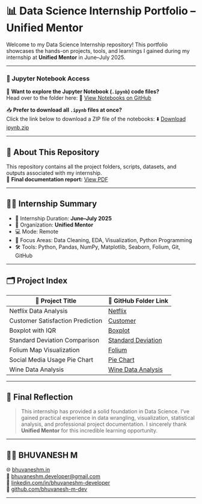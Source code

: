# 📊 Data Science Internship Portfolio – Unified Mentor

Welcome to my Data Science Internship repository! This portfolio showcases the hands-on projects, tools, and learnings I gained during my internship at **Unified Mentor** in June–July 2025.

---

### 📘 Jupyter Notebook Access

👀 **Want to explore the Jupyter Notebook (`.ipynb`) code files?**  
Head over to the folder here:
🔗 [View Notebooks on GitHub](https://github.com/bhuvanesh-m-dev/ds-intern-unified-mentor/tree/main/storage/ipynb)

📥 **Prefer to download all `.ipynb` files at once?**  
Click the link below to download a ZIP file of the notebooks:
⬇️ [Download ipynb.zip](https://github.com/bhuvanesh-m-dev/ds-intern-unified-mentor/raw/main/storage/ipynb/ipynb.zip)


---

## 📂 About This Repository

This repository contains all the project folders, scripts, datasets, and outputs associated with my internship.  
🔗 **Final documentation report:** [View PDF](https://github.com/bhuvanesh-m-dev/ds-intern-unified-mentor/blob/main/document/DS%20intern.pdf)

---

## 🧑‍🎓 Internship Summary

- 📌 Internship Duration: **June–July 2025**  
- 🏢 Organization: **Unified Mentor**  
- 💻 Mode: Remote  
- 🧠 Focus Areas: Data Cleaning, EDA, Visualization, Python Programming  
- 🛠️ Tools: Python, Pandas, NumPy, Matplotlib, Seaborn, Folium, Git, GitHub

---

## 🗂️ Project Index

| 📁 Project Title                     | 🔗 GitHub Folder Link |
|-------------------------------------|------------------------|
| Netflix Data Analysis               | [Netflix](https://github.com/bhuvanesh-m-dev/ds-intern-unified-mentor/tree/main/netflix) |
| Customer Satisfaction Prediction    | [Customer](https://github.com/bhuvanesh-m-dev/ds-intern-unified-mentor/tree/main/customer) |
| Boxplot with IQR                    | [Boxplot](https://github.com/bhuvanesh-m-dev/ds-intern-unified-mentor/tree/main/boxplot_with_iqr) |
| Standard Deviation Comparison       | [Standard Deviation](https://github.com/bhuvanesh-m-dev/ds-intern-unified-mentor/tree/main/deviation) |
| Folium Map Visualization            | [Folium](https://github.com/bhuvanesh-m-dev/ds-intern-unified-mentor/tree/main/folium) |
| Social Media Usage Pie Chart        | [Pie Chart](https://github.com/bhuvanesh-m-dev/ds-intern-unified-mentor/tree/main/pie_chart) |
| Wine Data Analysis                  | [Wine Data Analysis](https://github.com/bhuvanesh-m-dev/ds-intern-unified-mentor/tree/main/statistics) |


---

## 📝 Final Reflection

> This internship has provided a solid foundation in Data Science. I’ve gained practical experience in data wrangling, visualization, statistical analysis, and professional project documentation. I sincerely thank **Unified Mentor** for this incredible learning opportunity.

---

## 🙋‍♂️ BHUVANESH M
 
🌐 [bhuvaneshm.in](https://bhuvaneshm.in)  
📧 [bhuvaneshm.developer@gmail.com](mailto:bhuvaneshm.developer@gmail.com)  
🔗 [linkedin.com/in/bhuvaneshm-developer](https://linkedin.com/in/bhuvaneshm-developer)  
🐙 [github.com/bhuvanesh-m-dev](https://github.com/bhuvanesh-m-dev)

---

